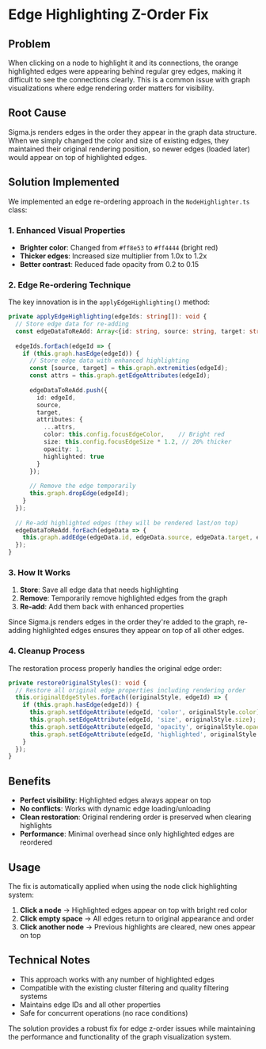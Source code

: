 # Edge Highlighting Z-Order Fix

## Problem
When clicking on a node to highlight it and its connections, the orange highlighted edges were appearing behind regular grey edges, making it difficult to see the connections clearly. This is a common issue with graph visualizations where edge rendering order matters for visibility.

## Root Cause
Sigma.js renders edges in the order they appear in the graph data structure. When we simply changed the color and size of existing edges, they maintained their original rendering position, so newer edges (loaded later) would appear on top of highlighted edges.

## Solution Implemented
We implemented an edge re-ordering approach in the `NodeHighlighter.ts` class:

### 1. Enhanced Visual Properties
- **Brighter color**: Changed from `#ff8e53` to `#ff4444` (bright red)
- **Thicker edges**: Increased size multiplier from 1.0x to 1.2x
- **Better contrast**: Reduced fade opacity from 0.2 to 0.15

### 2. Edge Re-ordering Technique
The key innovation is in the `applyEdgeHighlighting()` method:

```typescript
private applyEdgeHighlighting(edgeIds: string[]): void {
  // Store edge data for re-adding
  const edgeDataToReAdd: Array<{id: string, source: string, target: string, attributes: any}> = [];
  
  edgeIds.forEach(edgeId => {
    if (this.graph.hasEdge(edgeId)) {
      // Store edge data with enhanced highlighting
      const [source, target] = this.graph.extremities(edgeId);
      const attrs = this.graph.getEdgeAttributes(edgeId);
      
      edgeDataToReAdd.push({
        id: edgeId,
        source,
        target,
        attributes: {
          ...attrs,
          color: this.config.focusEdgeColor,    // Bright red
          size: this.config.focusEdgeSize * 1.2, // 20% thicker
          opacity: 1,
          highlighted: true
        }
      });
      
      // Remove the edge temporarily
      this.graph.dropEdge(edgeId);
    }
  });
  
  // Re-add highlighted edges (they will be rendered last/on top)
  edgeDataToReAdd.forEach(edgeData => {
    this.graph.addEdge(edgeData.id, edgeData.source, edgeData.target, edgeData.attributes);
  });
}
```

### 3. How It Works
1. **Store**: Save all edge data that needs highlighting
2. **Remove**: Temporarily remove highlighted edges from the graph
3. **Re-add**: Add them back with enhanced properties

Since Sigma.js renders edges in the order they're added to the graph, re-adding highlighted edges ensures they appear on top of all other edges.

### 4. Cleanup Process
The restoration process properly handles the original edge order:

```typescript
private restoreOriginalStyles(): void {
  // Restore all original edge properties including rendering order
  this.originalEdgeStyles.forEach((originalStyle, edgeId) => {
    if (this.graph.hasEdge(edgeId)) {
      this.graph.setEdgeAttribute(edgeId, 'color', originalStyle.color);
      this.graph.setEdgeAttribute(edgeId, 'size', originalStyle.size);
      this.graph.setEdgeAttribute(edgeId, 'opacity', originalStyle.opacity);
      this.graph.setEdgeAttribute(edgeId, 'highlighted', originalStyle.highlighted);
    }
  });
}
```

## Benefits
- **Perfect visibility**: Highlighted edges always appear on top
- **No conflicts**: Works with dynamic edge loading/unloading
- **Clean restoration**: Original rendering order is preserved when clearing highlights
- **Performance**: Minimal overhead since only highlighted edges are reordered

## Usage
The fix is automatically applied when using the node click highlighting system:

1. **Click a node** → Highlighted edges appear on top with bright red color
2. **Click empty space** → All edges return to original appearance and order
3. **Click another node** → Previous highlights are cleared, new ones appear on top

## Technical Notes
- This approach works with any number of highlighted edges
- Compatible with the existing cluster filtering and quality filtering systems
- Maintains edge IDs and all other properties
- Safe for concurrent operations (no race conditions)

The solution provides a robust fix for edge z-order issues while maintaining the performance and functionality of the graph visualization system. 